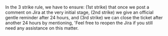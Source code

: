 In the 3 strike rule, we have to ensure: (1st strike) that once we post a comment on Jira at the very initial stage, (2nd strike) we give an official gentle reminder after 24 hours, and (3rd strike) we can close the ticket after another 24 hours by mentioning, 'Feel free to reopen the Jira if you still need any assistance on this matter.
